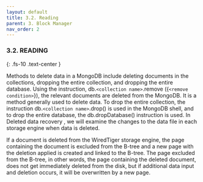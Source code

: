 ```yaml
---
layout: default
title: 3.2. Reading
parent: 3. Block Manager
nav_order: 2
---
```

### 3.2. READING
{: .fs-10 .text-center }

Methods to delete data in a MongoDB include deleting documents in the collections, dropping the entire collection, and dropping the entire database. Using the instruction, db.`<collection name>`.remove ({`<remove condition>`}), the relevant documents are deleted from the MongoDB. It is a method generally used to delete data. To drop the entire collection, the instruction db.`<collection name>`.drop() is used in the MongoDB shell, and to drop the entire database, the db.dropDatabase() instruction is used. In
Deleted data recovery
, we will examine the changes to the data file in each storage engine when data is deleted.

If a document is deleted from the WiredTiger storage engine, the page containing the document is excluded from the B-tree and a new page with the deletion applied is created and linked to the B-tree. The page excluded from the B-tree, in other words, the page containing the deleted document, does not get immediately deleted from the disk, but if additional data input and deletion occurs, it will be overwritten by a new page.
